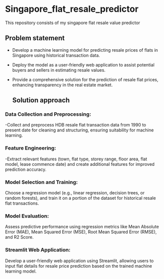 # Singapore_flat_resale_predictor
This repository consists of my singapore flat resale value predictor

## Problem statement 
- Develop a machine learning model for predicting resale prices of flats in Singapore using historical transaction data.

- Deploy the model as a user-friendly web application to assist potential buyers and sellers in estimating resale values.

- Provide a comprehensive solution for the prediction of resale flat prices, enhancing transparency in the real estate market.

  ## Solution approach

### Data Collection and Preprocessing:

-Collect and preprocess HDB resale flat transaction data from 1990 to present date for cleaning and structuring, ensuring suitability for machine learning.

### Feature Engineering:

-Extract relevant features (town, flat type, storey range, floor area, flat model, lease commence date) and create additional features for improved prediction accuracy.

### Model Selection and Training:

Choose a regression model (e.g., linear regression, decision trees, or random forests), and train it on a portion of the dataset for historical resale flat transactions.

### Model Evaluation:

Assess predictive performance using regression metrics like Mean Absolute Error (MAE), Mean Squared Error (MSE), Root Mean Squared Error (RMSE), and R2 Score.

### Streamlit Web Application:

Develop a user-friendly web application using Streamlit, allowing users to input flat details for resale price prediction based on the trained machine learning model.
